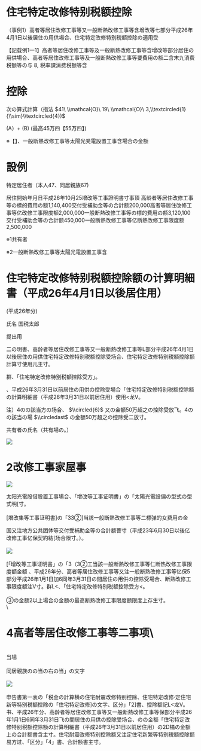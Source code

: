 # 住宅特定改修特别税额控除

（事例1）高者等居住改修工事等又一般断熱改修工事等含增改等七部分平成26年4月1日以後居住の用供場合、住宅特定改修特别税额控除の適用受

【記载例1一1】高者等居住改修工事等及一般断熱改修工事等含增改等部分居住の用供場合、高者等居住改修工事等及一般断熱改修工事等要費用の额二含末九消费税额等の与 $8,%\\sigma\_{!}$ 税率課消费税额等含

# 控除

次の算式計算（措法 $41\ \\mathcal{O}\ 19\ \\mathcal{O}\ 3,\\textcircled{1}{\\sim}\\textcircled{4})$

(A）+ (B) (最高45万四【55万四】)

※【】、一般断熱改修工事等太陽光凳電設置工事含場合の金额

# 設例

特定居住者（本人47、同居親族67)

居住開始年月日平成26年10月25增改等工事證明書寸事頂 高龄者等居住改修工事等の標的費用の额1,140,400交付受補助金等の合計额200,000高者等居住改修工事等亿改修工事限度额2,000,000一般断熱改修工事等の標的費用の额3,120,100交付受補助金等の合計额450,000一般断熱改修工事等亿断熱改修工事限度额2,500,000

※1共有者

※2一般断熱改修工事等太陽光電設置工事含

# 住宅特定改修特别税额控除额の计算明細書（平成26年4月1日以後居住用）

(平成26年分)

氏名 国税太郎

提出用

二の明書、高龄者等居住改修工事等又一般断熱改修工事等L部分平成26年4月1日以後居住の用供住宅特定改修特别税额控除受场合、住宅特定改修特别税额控除额計算寸使用儿主寸。

群、「住宅特定改修特别税额控除受方」。

、平成26年3月31日以前居住の用供の控除受場合「住宅特定改修特别税额控除额の計算明細書（平成26年3月31日以前居住用）使用<龙V。

注）4のの該当方の场合、 $\\circled{6}$ 又の金额50万超之の控除受放飞。4のの該当の場 $\\circledast$ の金额50万超之の控除受二放寸。

共有者の氏名（共有場の。）

![](https://www.nta.go.jp/tmp/913488f8-a72e-47e5-9adb-0798f92965d5/images/a43bf6beef7aa8f4d486d44be5502b2941468f994e1a99cea3aa165f4a57b5a2.jpg)

# 2改修工事家屋事

![](https://www.nta.go.jp/tmp/913488f8-a72e-47e5-9adb-0798f92965d5/images/93890eb8a23e4d57202cdab705717cf91ca7e0ac0546a7f660176288eeba5adb.jpg)

太阳光電股借股置工事場合、「增改等工事证明書」の「太陽光電設偏の型式の型式明\[寸。\
\
\[增改集等工事证明書\]の「33②\]当該一般断熱改修工事等二標弹的女费用の金

国又注地方公共团体等交付受補助金等の合計额菩寸（平成23年6月30日以後亿改修工事亿保契約結\[场合限寸。）。\
\
![](https://www.nta.go.jp/tmp/913488f8-a72e-47e5-9adb-0798f92965d5/images/e723dd19eb395be1429388e6bc448bbec81ee86096d7e82c9d8994193cc5b024.jpg)\
\
\[「增改等工事证明書」の「3（3②工当該一般断熱改修工事等仁断热改修工事限度额金额 、平成26年分、高者等居住改修工事等又注一般断熟改修工事等忆保5部分平成26年1月1日加6同年3月31日の間居住の用供の控除受場合、断熟改修工事限度额注V寸。群L<、「住宅特定改修特别税额控除受方<。\
\
③の金额2以上場合の金额の最高断熟改修工事限度额限度上存生寸。\
\
# 4高者等居住改修工事等二事项\
\
当場\
\
同居親族のの当の右の当」の文字\
\
![](https://www.nta.go.jp/tmp/913488f8-a72e-47e5-9adb-0798f92965d5/images/8ac513526c769dab7571159be6e63ff0f49cbb174cc18c721f3606d57ed3a82d.jpg)\
\
申告書第一表の「税金の計算横の住宅耐震改修特别控除、住宅特定改修·定住宅新等特别税额控除の「住宅特定改修\]の文字、区分」「2\]書、控除额記L<龙V。书、平成26年分、高龄者等居住改修工事等又一般断熱改修工事等保部分平成26年1月1日6同年3月31日飞の間居住の用供の控除受场合、のの金额「住宅特定改修特别税额控除额の計算明細書（平成26年3月31日以前居住用）の2D橘の金额上の合計额書含主寸。住宅耐震改修特别控除额又注定住宅新繁等特别税额控除额易方过、「区分」「4」書、合計额書主寸。